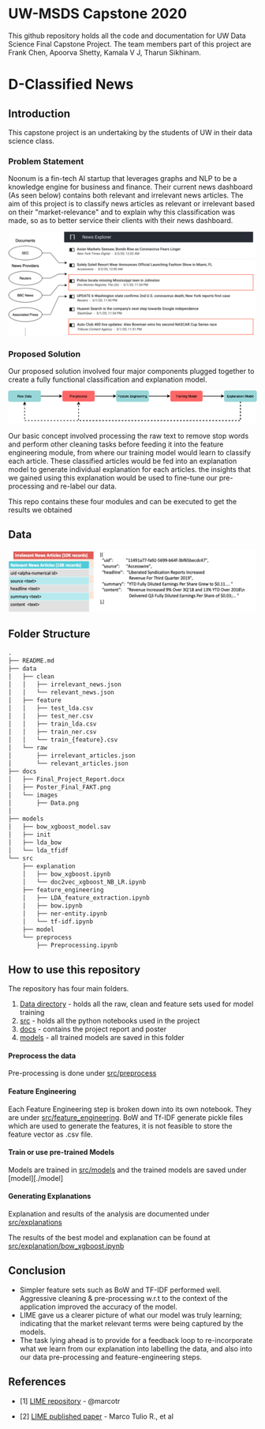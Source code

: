 # UW-MSDS Capstone 2020

This github repository holds all the code and documentation for UW Data Science Final Capstone Project. The team members part 
of this project are Frank Chen, Apoorva Shetty, Kamala V J, Tharun Sikhinam.

# D-Classified News

## Introduction
This capstone project is an undertaking by the students of UW in their data science class.

### Problem Statement
Noonum is a fin-tech AI startup that leverages graphs and NLP to be a knowledge engine for business and finance. Their current news dashboard (As seen below) contains both relevant and irrelevant news articles. The aim of this project is to classify news articles as relevant or irrelevant based on their "market-relevance" and to explain why this classification was made, so as to better service their clients with their news dashboard.

![Noonum Dashboard](docs/images/NoonumDashboard.png)

### Proposed Solution

Our proposed solution involved four major components plugged together to create a fully functional classification and explanation model.

![System Design](docs/images/SystemDesign.png)

Our basic concept involved processing the raw text to remove stop words and perform other cleaning tasks before feeding it into the feature engineering module, from where our training model would learn to classify each article. These classified articles would be fed into an explanation model to generate individual explanation for each articles. the insights that we gained using this explanation would be used to fine-tune our pre-processing and re-label our data.

This repo contains these four modules and can be executed to get the results we obtained

## Data

![Data Description](docs/images/Data.png)

## Folder Structure

```
.
├── README.md
├── data
│   ├── clean
│   │   ├── irrelevant_news.json
│   │   └── relevant_news.json
│   ├── feature
│   │   ├── test_lda.csv
│   │   ├── test_ner.csv
│   │   ├── train_lda.csv
│   │   ├── train_ner.csv
│   │   └── train_{feature}.csv
│   └── raw
│       ├── irrelevant_articles.json
│       └── relevant_articles.json
├── docs
│   ├── Final_Project_Report.docx
│   ├── Poster_Final_FAKT.png
│   └── images
│       ├── Data.png
│       
├── models
│   ├── bow_xgboost_model.sav
│   ├── init
│   ├── lda_bow
│   └── lda_tfidf
└── src
    ├── explanation
    │   ├── bow_xgboost.ipynb
    │   └── doc2vec_xgboost_NB_LR.ipynb
    ├── feature_engineering
    │   ├── LDA_feature_extraction.ipynb
    │   ├── bow.ipynb
    │   ├── ner-entity.ipynb
    │   └── tf-idf.ipynb
    ├── model
    └── preprocess
        ├── Preprocessing.ipynb

```

## How to use this repository

The repository has four main folders. 
1. [Data directory](./data) - holds all the raw, clean and feature sets used for model training
2. [src](./src) - holds all the python notebooks used in the project
3. [docs](./docs) - contains the project report and poster
4. [models](./models) - all trained models are saved in this folder


#### Preprocess the data
Pre-processing is done under [src/preprocess](./src/preprocess)
#### Feature Engineering
Each Feature Engineering step is broken down into its own notebook. They are under [src/feature_engineering](./src/feature_engineering). BoW and Tf-IDF generate pickle files which are used to generate the features, it is not feasible to store the feature vector as .csv file.
#### Train or use pre-trained Models
Models are trained in [src/models](./src/model) and the trained models are saved under [model][./model]
#### Generating Explanations
Explanation and results of the analysis are documented under [src/explanations](./src/explanation)

The results of the best model and explanation can be found at [src/explanation/bow_xgboost.ipynb](./src/explanation/bow_xgboost.ipynb)

## Conclusion
- Simpler feature sets such as BoW and TF-IDF performed well. Aggressive cleaning & pre-processing w.r.t to the context of the application improved the accuracy of the model.
- LIME gave us a clearer picture of what our model was truly learning; indicating that the market relevant terms were being captured by the models. 
- The task lying ahead is to provide for a feedback loop to re-incorporate what we learn from our explanation into labelling the data, and also into our data pre-processing and feature-engineering steps.


## References
- [1] [LIME repository](https://github.com/marcotcr/lime) - @marcotr

- [2] [LIME published paper](https://arxiv.org/abs/1602.04938) - Marco Tulio R., et al


